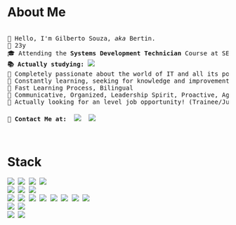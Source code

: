 
<h1>About Me</h1>
<pre> 
&#128100; Hello, I'm Gilberto Souza, <i>aka</i> Bertin.
&#127874; 23y
&#127891; Attending the <b>Systems Development Technician</b> Course at SENAI <i>(on 3rd of 4 periods)</i>. 
<b>&#128218; Actually studying: <img src="https://img.shields.io/badge/angular-%23DD0031.svg?style=plastic&logo=angular&logoColor=white)"></b>
&#128172; Completely passionate about the world of IT and all its possibilities. 
&#128260; Constantly learning, seeking for knowledge and improvement.
&#129504; Fast Learning Process, Bilingual
&#128170; Communicative, Organized, Leadership Spirit, Proactive, Agile
&#128188; Actually looking for an level job opportunity! (Trainee/Junior level)
<h4>&#128231; Contact Me at:  <a href="mailto:gilbertos.dev@gmail.com"><img src="https://img.shields.io/badge/Gmail-D14836?style=plastic&logo=gmail&logoColor=white"></a>  <a href="https://www.linkedin.com/in/gilbertosouza203/"><img src="https://img.shields.io/badge/linkedin-%230077B5.svg?style=plastic&logo=linkedin&logoColor=white"></a>
</h4>  
</pre>

<h1>Stack</h1>

<pre>
<img src="https://img.shields.io/badge/angular-%23DD0031.svg?style=for-the-badge&logo=angular&logoColor=white)"> <img src="https://img.shields.io/badge/spring-%236DB33F.svg?style=for-the-badge&logo=spring&logoColor=white"> <img src="https://img.shields.io/badge/bootstrap-%238511FA.svg?style=for-the-badge&logo=bootstrap&logoColor=white"> <img src="https://img.shields.io/badge/Thymeleaf-%23005C0F.svg?style=for-the-badge&logo=Thymeleaf&logoColor=white"> 
<img src="https://img.shields.io/badge/Visual%20Studio%20Code-0078d7.svg?style=for-the-badge&logo=visual-studio-code&logoColor=white"> <img src="https://img.shields.io/badge/NetBeansIDE-1B6AC6.svg?style=for-the-badge&logo=apache-netbeans-ide&logoColor=white"> <img src="https://img.shields.io/badge/Eclipse-FE7A16.svg?style=for-the-badge&logo=Eclipse&logoColor=white">
<img src="https://img.shields.io/badge/java-%23ED8B00.svg?style=for-the-badge&logo=openjdk&logoColor=white"> <img src="https://img.shields.io/badge/typescript-%23007ACC.svg?style=for-the-badge&logo=typescript&logoColor=white"> <img src="https://img.shields.io/badge/javascript-%23323330.svg?style=for-the-badge&logo=javascript&logoColor=%23F7DF1E"> <img src="https://img.shields.io/badge/html5-%23E34F26.svg?style=for-the-badge&logo=html5&logoColor=white"> <img src="https://img.shields.io/badge/css3-%231572B6.svg?style=for-the-badge&logo=css3&logoColor=white"> <img src="https://img.shields.io/badge/mysql-4479A1.svg?style=for-the-badge&logo=mysql&logoColor=white"> <img src="https://img.shields.io/badge/c-%2300599C.svg?style=for-the-badge&logo=c&logoColor=white"> <img src="https://img.shields.io/badge/-Arduino-00979D?style=for-the-badge&logo=Arduino&logoColor=white">
<img src="https://img.shields.io/badge/Canva-%2300C4CC.svg?style=for-the-badge&logo=Canva&logoColor=white"> <img src="https://img.shields.io/badge/figma-%23F24E1E.svg?style=for-the-badge&logo=figma&logoColor=white">
<img src="https://img.shields.io/badge/Windows-0078D6?style=for-the-badge&logo=windows&logoColor=white"> <img src="https://img.shields.io/badge/Ubuntu-E95420?style=for-the-badge&logo=ubuntu&logoColor=white">
</pre>
